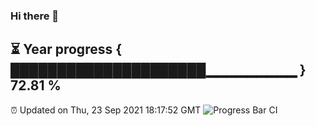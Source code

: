 ### Hi there 👋
⏳ Year progress { █████████████████████▁▁▁▁▁▁▁▁▁ } 72.81 %
---
⏰ Updated on Thu, 23 Sep 2021 18:17:52 GMT
![Progress Bar CI](https://github.com/liununu/liununu/workflows/Progress%20Bar%20CI/badge.svg)
